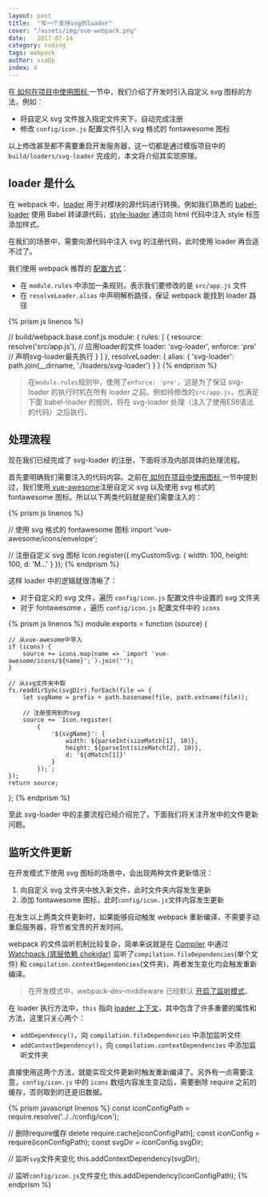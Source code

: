```yaml
---
layout: post
title:  "写一个支持svg的loader"
cover: "/assets/img/vue-webpack.png"
date:   2017-07-14
category: coding
tags: webpack
author: xiaOp
index: 4
---
```


在[ 如何在项目中使用图标 ](https://lavas.baidu.com/guide/vue/doc/vue/advanced/how-to-use-icon)一节中，我们介绍了开发时引入自定义 svg 图标的方法，例如：

- 将自定义 svg 文件放入指定文件夹下，自动完成注册
- 修改 `config/icon.js` 配置文件引入 svg 格式的 fontawesome 图标

以上修改甚至都不需要重启开发服务器，这一切都是通过模版项目中的 `build/loaders/svg-loader` 完成的，本文将介绍其实现原理。

## loader 是什么

在 webpack 中，[loader](https://doc.webpack-china.org/concepts/loaders/) 用于对模块的源代码进行转换。例如我们熟悉的 [babel-loader](https://github.com/babel/babel-loader) 使用 Babel 转译源代码，[style-loader](https://github.com/webpack-contrib/style-loader) 通过向 html 代码中注入 style 标签添加样式。

在我们的场景中，需要向源代码中注入 svg 的注册代码，此时使用 loader 再合适不过了。

我们使用 webpack 推荐的 [配置方式](https://doc.webpack-china.org/concepts/loaders/#-configuration-)：

- 在 `module.rules` 中添加一条规则，表示我们要修改的是 `src/app.js` 文件
- 在 `resolveLoader.alias` 中声明解析路径，保证 webpack 能找到 loader 路径

{% prism js linenos %}

// build/webpack.base.conf.js
module: {
    rules: [
        {
            resource: resolve('src/app.js'), // 应用loader的文件
            loader: 'svg-loader',
            enforce: 'pre' // 声明svg-loader最先执行
        }
    ]
},
resolveLoader: {
    alias: {
        'svg-loader': path.join(__dirname, './loaders/svg-loader')
    }
}
{% endprism %}

> 在`module.rules`规则中，使用了`enforce: 'pre'`，这是为了保证 svg-loader 的执行时机在所有 loader 之前。例如待修改的`src/app.js`，也满足下面 babel-loader 的规则，将在 svg-loader 处理（注入了使用ES6语法的代码）之后执行。

## 处理流程

现在我们已经完成了 svg-loader 的注册，下面将涉及内部具体的处理流程。

首先要明确我们需要注入的代码内容。之前在[ 如何在项目中使用图标 ](https://lavas.baidu.com/guide/vue/doc/vue/advanced/how-to-use-icon)一节中提到过，我们使用[ vue-awesome](https://github.com/Justineo/vue-awesome)注册自定义 svg 以及使用 svg 格式的 fontawesome 图标。所以以下两类代码就是我们需要注入的：

{% prism js linenos %}

// 使用 svg 格式的 fontawesome 图标
import 'vue-awesome/icons/envelope';

// 注册自定义 svg 图标
Icon.register({
    myCustomSvg: {
        width: 100,
        height: 100,
        d: 'M...'
    }
});
{% endprism %}

这样 loader 中的逻辑就很清晰了：

- 对于自定义的 svg 文件，遍历 `config/icon.js` 配置文件中设置的 svg 文件夹
- 对于 fontawesome ，遍历 `config/icon.js` 配置文件中的 `icons`

{% prism js linenos %}
module.exports = function (source) {

    // 从vue-awesome中导入
    if (icons) {
        source += icons.map(name => `import 'vue-awesome/icons/${name}';`).join('');
    }

    // 从svg文件夹中取
    fs.readdirSync(svgDir).forEach(file => {
        let svgName = prefix + path.basename(file, path.extname(file));

        // 注册使用到的svg
        source += `Icon.register(
            {
                '${svgName}': {
                    width: ${parseInt(sizeMatch[1], 10)},
                    height: ${parseInt(sizeMatch[2], 10)},
                    d: '${dMatch[1]}'
                }
            });`;
    });
    return source;
};
{% endprism %}

至此 svg-loader 中的主要流程已经介绍完了，下面我们将关注开发中的文件更新问题。

## 监听文件更新

在开发模式下使用 svg 图标的场景中，会出现两种文件更新情况：
1. 向自定义 svg 文件夹中放入新文件，此时文件夹内容发生更新
2. 添加 fontawesome 图标，此时`config/icon.js`文件内容发生更新

在发生以上两类文件更新时，如果能够自动触发 webpack 重新编译，不需要手动重启服务器，将节省宝贵的开发时间。

webpack 的文件监听机制比较复杂，简单来说就是在 [Compiler](https://github.com/webpack/webpack/blob/master/lib/Compiler.js#L107) 中通过 [Watchpack (底层依赖 chokidar)](https://github.com/webpack/watchpack) 监听了`compilation.fileDependencies`(单个文件) 和 `compilation.contextDependencies`(文件夹)，两者发生变化均会触发重新编译。

> 在开发模式中，webpack-dev-middleware 已经默认 [开启了监听模式](https://doc.webpack-china.org/configuration/watch/)。

在 loader 执行方法中，`this` 指向 [loader 上下文](https://doc.webpack-china.org/api/loaders/#the-loader-context)，其中包含了许多重要的属性和方法，这里只关心两个：

- `addDependency()`，向 `compilation.fileDependencies` 中添加监听文件
- `addContextDependency()`，向 `compilation.contextDependencies` 中添加监听文件夹

直接使用这两个方法，就能实现文件更新时触发重新编译了。另外有一点需要注意，`config/icon.js` 中的 `icons` 数组内容发生变动后，需要删除 require 之前的缓存，否则取到的还是旧数据。

{% prism javascript linenos %}
const iconConfigPath = require.resolve('../../config/icon');

// 删除require缓存
delete require.cache[iconConfigPath];
const iconConfig = require(iconConfigPath);
const svgDir = iconConfig.svgDir;

// 监听`svg`文件夹变化
this.addContextDependency(svgDir);

// 监听`config/icon.js`文件变化
this.addDependency(iconConfigPath);
{% endprism %}

